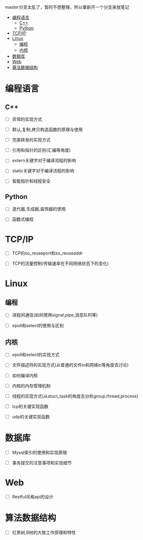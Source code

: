 master分支太乱了，暂时不想整理，所以重新开一个分支来放笔记

<!-- TOC -->

- [编程语言](#编程语言)
    - [C++](#c)
    - [Python](#python)
- [TCP/IP](#tcpip)
- [Linux](#linux)
    - [编程](#编程)
    - [内核](#内核)
- [数据库](#数据库)
- [Web](#web)
- [算法数据结构](#算法数据结构)

<!-- /TOC -->

# 编程语言

## C++

- [ ] 异常的实现方式

- [ ] 默认,复制,拷贝构造函数的原理与使用

- [ ] 完美转发的实现方式

- [ ] 引用和指针的区别(汇编等角度)

- [ ] extern关键字对于编译流程的影响

- [ ] static关键字对于编译流程的影响

- [ ] 智能指针和线程安全

## Python

- [ ] 迭代器,生成器,装饰器的使用

- [ ] 函数式编程

# TCP/IP

- [ ] TCP的so\_reuseport和so\_reuseaddr

- [ ] TCP的流量控制(传输速率在不同网络状态下的变化)


# Linux

## 编程

- [ ] 进程间通信(如何使用signal,pipe,消息队列等)

- [ ] epoll和select的使用与区别

## 内核

- [ ] epoll和select的实现方式

- [ ] 文件描述符的实现方式(从普通的文件io和网络io等角度去讨论)

- [ ] 如何编译内核

- [ ] 内核的内存管理机制

- [ ] 线程的实现方式(从stuct_task的角度去分析group,thread,process)

- [ ] tcp的关键实现函数

- [ ] udp的关键实现函数

# 数据库

- [ ] Mysql索引的使用和实现原理

- [ ] 事务提交的注意事项和实现细节

# Web

- [ ] Restful风格api的设计

# 算法数据结构


- [ ] 红黑树,B树的大致工作原理和特性

